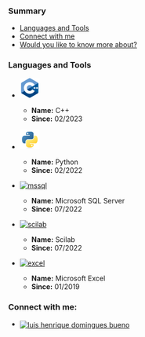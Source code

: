 <!-- Botões de alternância de idioma -->
### Summary
+ [Languages and Tools](#languages-and-tools)
+ [Connect with me](#connect-with-me)
+ [Would you like to know more about?](https://luishdbueno.github.io)

### Languages and Tools

+ <a href="https://www.w3schools.com/cpp/" target="_blank" rel="noreferrer"><img src = "https://raw.githubusercontent.com/devicons/devicon/master/icons/cplusplus/cplusplus-original.svg" alt = "cplusplus" width = "40" height = "40"></a>
    + **Name:** C++
    + **Since:** 02/2023

+ <a href="https://www.python.org" target="_blank" rel="noreferrer"><img src="https://raw.githubusercontent.com/devicons/devicon/master/icons/python/python-original.svg" alt="python" width="40" height="40"/></a>
    + **Name:** Python
    + **Since:** 02/2022

+ <a href="https://www.microsoft.com/en-us/sql-server" target="_blank" rel="noreferrer"> <img src="https://www.svgrepo.com/show/303229/microsoft-sql-server-logo.svg" alt="mssql" width="80" height="80"/></a>
    + **Name:** Microsoft SQL Server
    + **Since:** 07/2022

+ <a href="https://www.scilab.org" target="_blank" rel="noreferrer"><img src="https://upload.wikimedia.org/wikipedia/commons/b/b1/Scilab_Logo.png" alt="scilab" width="80" height="40"/></a>
    + **Name:** Scilab
    + **Since:** 07/2022

+ <a href="https://www.microsoft.com/pt-br/microsoft-365/excel" target="_blank" rel="noreferrer"><img src="https://upload.wikimedia.org/wikipedia/commons/7/73/Microsoft_Excel_2013-2019_logo.svg" alt="excel" width="40" height="40"/></a>
    + **Name:** Microsoft Excel
    + **Since:** 01/2019

### Connect with me:

+ <a href="https://www.linkedin.com/in/luishenriquedominguesbueno?lipi=urn%3Ali%3Apage%3Ad_flagship3_profile_view_base_contact_details%3BNnNIqeaCSk%2BAnZWYbRpd9Q%3D%3D" target="blank"><img align="center" src="https://raw.githubusercontent.com/rahuldkjain/github-profile-readme-generator/master/src/images/icons/Social/linked-in-alt.svg" alt="luis henrique domingues bueno" height="30" width="40" /></a>
